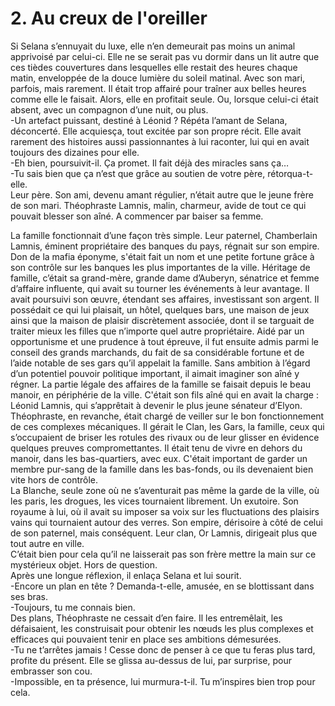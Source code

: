 # 2. Au creux de l'oreiller

Si Selana s’ennuyait du luxe, elle n’en demeurait pas moins un animal apprivoisé par celui-ci. Elle ne se serait pas vu dormir dans un lit autre que ces tièdes couvertures dans lesquelles elle restait des heures chaque matin, enveloppée de la douce lumière du soleil matinal. Avec son mari, parfois, mais rarement. Il était trop affairé pour traîner aux belles heures comme elle le faisait. Alors, elle en profitait seule. Ou, lorsque celui-ci était absent, avec un compagnon d’une nuit, ou plus.\
-Un artefact puissant, destiné à Léonid ? Répéta l’amant de Selana, déconcerté. Elle acquiesça, tout excitée par son propre récit. Elle avait rarement des histoires aussi passionnantes à lui raconter, lui qui en avait toujours des dizaines pour elle.\
-Eh bien, poursuivit-il. Ça promet. Il fait déjà des miracles sans ça…\
-Tu sais bien que ça n’est que grâce au soutien de votre père, rétorqua-t-elle.\
Leur père. Son ami, devenu amant régulier, n’était autre que le jeune frère de son mari. Théophraste Lamnis, malin, charmeur, avide de tout ce qui pouvait blesser son aîné. A commencer par baiser sa femme.

La famille fonctionnait d’une façon très simple. Leur paternel, Chamberlain Lamnis, éminent propriétaire des banques du pays, régnait sur son empire. Don de la mafia éponyme, s'était fait un nom et une petite fortune grâce à son contrôle sur les banques les plus importantes de la ville. Héritage de famille, c’était sa grand-mère, grande dame d’Auberyn, sénatrice et femme d’affaire influente, qui avait su tourner les événements à leur avantage. Il avait poursuivi son œuvre, étendant ses affaires, investissant son argent. Il possédait ce qui lui plaisait, un hôtel, quelques bars, une maison de jeux ainsi que la maison de plaisir discrètement associée, dont il se targuait de traiter mieux les filles que n’importe quel autre propriétaire. Aidé par un opportunisme et une prudence à tout épreuve, il fut ensuite admis parmi le conseil des grands marchands, du fait de sa considérable fortune et de l’aide notable de ses gars qu’il appelait la famille. Sans ambition à l’égard d’un potentiel pouvoir politique important, il aimait imaginer son aîné y régner. La partie légale des affaires de la famille se faisait depuis le beau manoir, en périphérie de la ville. C'était son fils aîné qui en avait la charge : Léonid Lamnis, qui s’apprêtait à devenir le plus jeune sénateur d’Elyon. Théophraste, en revanche, était chargé de veiller sur le bon fonctionnement de ces complexes mécaniques. Il gérait le Clan, les Gars, la famille, ceux qui s’occupaient de briser les rotules des rivaux ou de leur glisser en évidence quelques preuves compromettantes. Il était tenu de vivre en dehors du manoir, dans les bas-quartiers, avec eux. C'était important de garder un membre pur-sang de la famille dans les bas-fonds, ou ils devenaient bien vite hors de contrôle.\
La Blanche, seule zone où ne s’aventurait pas même la garde de la ville, où les paris, les drogues, les vices tournaient librement. Un exutoire. Son royaume à lui, où il avait su imposer sa voix sur les fluctuations des plaisirs vains qui tournaient autour des verres. Son empire, dérisoire à côté de celui de son paternel, mais conséquent. Leur clan, Or Lamnis, dirigeait plus que tout autre en ville.\
C’était bien pour cela qu’il ne laisserait pas son frère mettre la main sur ce mystérieux objet. Hors de question.\
Après une longue réflexion, il enlaça Selana et lui sourit.\
-Encore un plan en tête ? Demanda-t-elle, amusée, en se blottissant dans ses bras.\
-Toujours, tu me connais bien.\
Des plans, Théophraste ne cessait d’en faire. Il les entremêlait, les défaisaient, les construisait pour obtenir les nœuds les plus complexes et efficaces qui pouvaient tenir en place ses ambitions démesurées.\
-Tu ne t’arrêtes jamais ! Cesse donc de penser à ce que tu feras plus tard, profite du présent. Elle se glissa au-dessus de lui, par surprise, pour embrasser son cou.\
-Impossible, en ta présence, lui murmura-t-il. Tu m’inspires bien trop pour cela.

 
